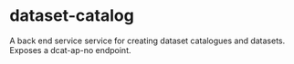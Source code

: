 # dataset-catalog
A back end service service for creating dataset catalogues and datasets. Exposes a dcat-ap-no endpoint.
